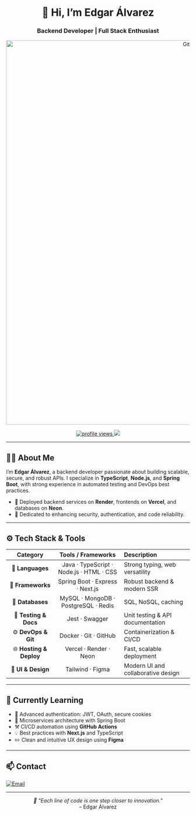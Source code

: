 <h1 align="center">👋 Hi, I’m Edgar Álvarez</h1>
<h3 align="center">Backend Developer | Full Stack Enthusiast</h3>

<p align="center">
  <img width="1050" alt="GitHub Banner" src="https://github.com/user-attachments/assets/0ae9b11e-b422-4fcb-a906-760fb5581e05" />
</p>

<p align="center">
  <a href="https://github.com/edgar-alvarez-checo">
    <img src="https://komarev.com/ghpvc/?username=edgar-alvarez-checo&color=blueviolet&style=flat-square" alt="profile views"/>
  </a>
  <a href="https://github.com/edgar-alvarez-checo?tab=followers">
    <img src="https://img.shields.io/github/followers/edgar-alvarez-checo?style=flat-square&logo=github&color=f4511e"/>
  </a>
</p>

---

## 🧑‍💻 About Me

I’m **Edgar Álvarez**, a backend developer passionate about building scalable, secure, and robust APIs. I specialize in **TypeScript**, **Node.js**, and **Spring Boot**, with strong experience in automated testing and DevOps best practices.

- 🚀 Deployed backend services on **Render**, frontends on **Vercel**, and databases on **Neon**.
- 🔐 Dedicated to enhancing security, authentication, and code reliability.

---

## ⚙️ Tech Stack & Tools

| Category               | Tools / Frameworks                           | Description                          |
|:---------------------:|:--------------------------------------------:|:-------------------------------------|
| 📝 **Languages**        | Java · TypeScript · Node.js · HTML · CSS     | Strong typing, web versatility        |
| 🧩 **Frameworks**       | Spring Boot · Express · Next.js              | Robust backend & modern SSR          |
| 💾 **Databases**        | MySQL · MongoDB · PostgreSQL · Redis         | SQL, NoSQL, caching                   |
| 🧪 **Testing & Docs**   | Jest · Swagger                               | Unit testing & API documentation      |
| ⚙️ **DevOps & Git**      | Docker · Git · GitHub                        | Containerization & CI/CD              |
| 🌐 **Hosting & Deploy** | Vercel · Render · Neon                       | Fast, scalable deployment             |
| 🎨 **UI & Design**      | Tailwind · Figma                             | Modern UI and collaborative design    |

---

## 🚧 Currently Learning

- 🔐 Advanced authentication: JWT, OAuth, secure cookies  
- 🧩 Microservices architecture with Spring Boot  
- ⚒️ CI/CD automation using **GitHub Actions**  
- 💡 Best practices with **Next.js** and TypeScript  
- ✏️ Clean and intuitive UX design using **Figma**

---

## 📫 Contact

[![Email](https://img.shields.io/badge/Email-edgaralvarez0227%40gmail.com-D14836?style=flat-square&logo=gmail&logoColor=white)](mailto:edgaralvarez0227@gmail.com)

---

<p align="center">
  <em>🌠 "Each line of code is one step closer to innovation."</em><br>
  – Edgar Álvarez
</p>
